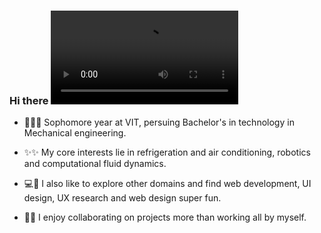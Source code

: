 ### Hi there ![video](https://media4.giphy.com/media/1jf43Ml3ckkoHO7Fev/giphy360p.mp4?cid=ecf05e471htykljewl0pqglv156s4shdn7wgdihe9yww4oxr&rid=giphy360p.mp4&ct=v.mp4)


<!--
**Ishani-Mishra/Ishani-Mishra** is a ✨ _special_ ✨ repository because its `README.md` (this file) appears on your GitHub profile.

Here are some ideas to get you started:

- 🔭 I’m currently working on ...
- 🌱 I’m currently learning ...
- 👯 I’m looking to collaborate on ...
- 🤔 I’m looking for help with ...
- 💬 Ask me about ...
- 📫 How to reach me: ...
- 😄 Pronouns: ...
- ⚡ Fun fact: ...
-->
- 👩‍🔧🦾 Sophomore year at VIT, persuing Bachelor's in technology in Mechanical engineering. 

- ✨✨ My core interests lie in refrigeration and air conditioning, robotics and computational fluid dynamics.

- 💻🔖 I also like to explore other domains and find web development, UI design, UX research and web design super fun.

- 🚧🚧 I enjoy collaborating on projects more than working all by myself.

